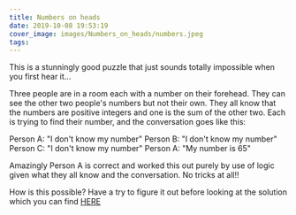 ```yaml
---
title: Numbers on heads
date: 2019-10-08 19:53:19
cover_image: images/Numbers_on_heads/numbers.jpeg
tags:
---
```

This is a stunningly good puzzle that just sounds totally impossible when you first hear it...

Three people are in a room each with a number on their forehead.  They can see the other two people's numbers but not their own.  They all know that the numbers are positive integers and one is the sum of the other two.  Each is trying to find their number, and the conversation goes like this:

Person A: "I don't know my number"
Person B: "I don't know my number"
Person C: "I don't know my number"
Person A: "My number is 65"

Amazingly Person A is correct and worked this out purely by use of logic given what they all know and the conversation.  No tricks at all!!

<p>How is this possible?  Have a try to figure it out before looking at the solution which you can find <a href=https://sites.google.com/view/mathsmodels-numbersonheads>HERE</a></p>
